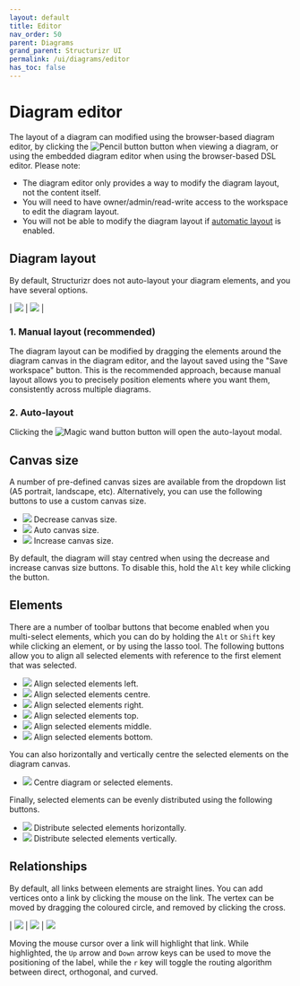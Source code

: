 ```yaml
---
layout: default
title: Editor
nav_order: 50
parent: Diagrams
grand_parent: Structurizr UI
permalink: /ui/diagrams/editor
has_toc: false
---
```


# Diagram editor

The layout of a diagram can modified using the browser-based diagram editor,
by clicking the ![Pencil button](../bootstrap-icons/pencil.svg) button when viewing a diagram,
or using the embedded diagram editor when using the browser-based DSL editor. Please note:

- The diagram editor only provides a way to modify the diagram layout, not the content itself.
- You will need to have owner/admin/read-write access to the workspace to edit the diagram layout.
- You will not be able to modify the diagram layout if [automatic layout](/ui/diagrams/automatic-layout) is enabled.

## Diagram layout

By default, Structurizr does not auto-layout your diagram elements, and you have several options.

| ![](images/diagram-layout-1.png) | ![](images/diagram-layout-2.png) |

### 1. Manual layout (recommended)

The diagram layout can be modified by dragging the elements around the diagram canvas in the diagram editor,
and the layout saved using the "Save workspace" button.
This is the recommended approach, because manual layout allows you to precisely position elements where you want them,
consistently across multiple diagrams.

### 2. Auto-layout

Clicking the ![Magic wand button](../bootstrap-icons/magic.svg) button will open the auto-layout modal.

## Canvas size

A number of pre-defined canvas sizes are available from the dropdown list (A5 portrait, landscape, etc).
Alternatively, you can use the following buttons to use a custom canvas size.

- ![](../bootstrap-icons/file-earmark-minus.svg) Decrease canvas size.
- ![](../bootstrap-icons/file-earmark-diff.svg) Auto canvas size.
- ![](../bootstrap-icons/file-earmark-plus.svg) Increase canvas size.

By default, the diagram will stay centred when using the decrease and increase canvas size buttons.
To disable this, hold the `Alt` key while clicking the button.

## Elements

There are a number of toolbar buttons that become enabled when you multi-select elements, which you can do by holding
the `Alt` or `Shift` key while clicking an element, or by using the lasso tool.
The following buttons allow you to align all selected elements with reference to the first element that was selected.

- ![](../bootstrap-icons/align-start.svg) Align selected elements left.
- ![](../bootstrap-icons/align-middle.svg) Align selected elements centre.
- ![](../bootstrap-icons/align-end.svg) Align selected elements right.
- ![](../bootstrap-icons/align-top.svg) Align selected elements top.
- ![](../bootstrap-icons/align-middle.svg) Align selected elements middle.
- ![](../bootstrap-icons/align-bottom.svg) Align selected elements bottom.

You can also horizontally and vertically centre the selected elements on the diagram canvas.

- ![](../bootstrap-icons/grid.svg) Centre diagram or selected elements.

Finally, selected elements can be evenly distributed using the following buttons.

- ![](../bootstrap-icons/distribute-horizontal.svg) Distribute selected elements horizontally.
- ![](../bootstrap-icons/distribute-vertical.svg) Distribute selected elements vertically.

## Relationships

By default, all links between elements are straight lines.
You can add vertices onto a link by clicking the mouse on the link.
The vertex can be moved by dragging the coloured circle, and removed by clicking the cross.

| ![](images/diagram-layout-3.png) | ![](images/diagram-layout-4.png) | ![](images/diagram-layout-5.png)

Moving the mouse cursor over a link will highlight that link.
While highlighted, the `Up` arrow and `Down` arrow keys can be used to move the positioning of the label,
while the `r` key will toggle the routing algorithm between direct, orthogonal, and curved.